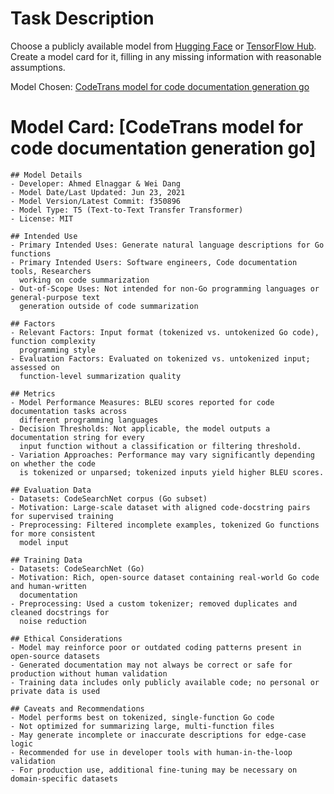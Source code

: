 # Task Description

Choose a publicly available model from [Hugging Face](https://huggingface.co/models) or [TensorFlow Hub](https://www.tensorflow.org/resources/models-datasets). Create a model card for it, filling in any missing information with reasonable assumptions.

Model Chosen: [CodeTrans model for code documentation generation go](https://huggingface.co/SEBIS/code_trans_t5_base_code_documentation_generation_go)

# Model Card: [CodeTrans model for code documentation generation go]

    ## Model Details
    - Developer: Ahmed Elnaggar & Wei Dang
    - Model Date/Last Updated: Jun 23, 2021
    - Model Version/Latest Commit: f350896
    - Model Type: T5 (Text-to-Text Transfer Transformer)
    - License: MIT

    ## Intended Use
    - Primary Intended Uses: Generate natural language descriptions for Go functions
    - Primary Intended Users: Software engineers, Code documentation tools, Researchers
      working on code summarization
    - Out-of-Scope Uses: Not intended for non-Go programming languages or general-purpose text
      generation outside of code summarization

    ## Factors
    - Relevant Factors: Input format (tokenized vs. untokenized Go code), function complexity
      programming style
    - Evaluation Factors: Evaluated on tokenized vs. untokenized input; assessed on
      function-level summarization quality

    ## Metrics
    - Model Performance Measures: BLEU scores reported for code documentation tasks across
      different programming languages
    - Decision Thresholds: Not applicable, the model outputs a documentation string for every
      input function without a classification or filtering threshold.
    - Variation Approaches: Performance may vary significantly depending on whether the code
      is tokenized or unparsed; tokenized inputs yield higher BLEU scores.

    ## Evaluation Data
    - Datasets: CodeSearchNet corpus (Go subset)
    - Motivation: Large-scale dataset with aligned code-docstring pairs for supervised training
    - Preprocessing: Filtered incomplete examples, tokenized Go functions for more consistent
      model input

    ## Training Data
    - Datasets: CodeSearchNet (Go)
    - Motivation: Rich, open-source dataset containing real-world Go code and human-written
      documentation
    - Preprocessing: Used a custom tokenizer; removed duplicates and cleaned docstrings for
      noise reduction

    ## Ethical Considerations
    - Model may reinforce poor or outdated coding patterns present in open-source datasets  
    - Generated documentation may not always be correct or safe for production without human validation  
    - Training data includes only publicly available code; no personal or private data is used  

    ## Caveats and Recommendations
    - Model performs best on tokenized, single-function Go code  
    - Not optimized for summarizing large, multi-function files  
    - May generate incomplete or inaccurate descriptions for edge-case logic  
    - Recommended for use in developer tools with human-in-the-loop validation  
    - For production use, additional fine-tuning may be necessary on domain-specific datasets


